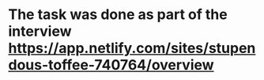 # The task was done as part of the interview https://app.netlify.com/sites/stupendous-toffee-740764/overview 
